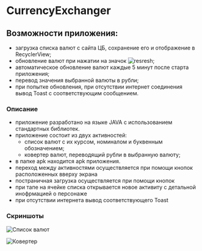 # CurrencyExchanger
## Возможности приложения:  
*  загрузка списка валют с сайта ЦБ, сохранение его и отображение в RecyclerView;
*  обновление валют при нажатии на значок ![resresh](https://user-images.githubusercontent.com/25653655/93694239-0af47f00-fb12-11ea-852d-490848bcf41c.png);
*  автоматическое обновление валют каждые 5 минут после старта приложения; 
*  перевод значения выбранной валюты в рубли;
*  при попытке обновления, при отсутствии интернет соединения вывод Toast с соответствующим сообщением.
### Описание
*  приложение разработано на языке JAVA c использованием стандартных библиотек.
*  приложение состоит из двух активностей:
   * список валют с их курсом, номиналом и буквенным обозначением;
   * ковертер валют, переводящий рубли в выбранную валюту;
*  в папке apk находится apk приложения.
*  переход между активностями осуществляется при помощи кнопок расположенных вверху экрана
*  постраничная загрузка осуществляется при помощи кнопок
*  при тапе на ячейке списка открывается новое активиту с детальной инофрмацией о персонаже
*  при отсутствии интернета вывод соответствующего Toast
### Скриншоты
![Список валют](https://user-images.githubusercontent.com/94065162/150693798-6902bde5-2002-4ee0-b011-a9626e107d6a.jpg)

![Ковертер](https://user-images.githubusercontent.com/94065162/150693857-378602bd-49b3-4933-b037-739485490549.jpg)

